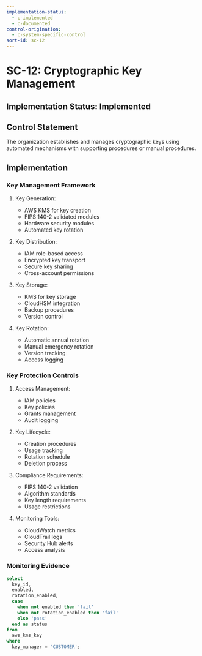 ```yaml
---
implementation-status:
  - c-implemented
  - c-documented
control-origination:
  - c-system-specific-control
sort-id: sc-12
---
```


# SC-12: Cryptographic Key Management

## Implementation Status: Implemented

## Control Statement

The organization establishes and manages cryptographic keys using automated mechanisms with supporting procedures or manual procedures.

## Implementation

### Key Management Framework

1. Key Generation:
   - AWS KMS for key creation
   - FIPS 140-2 validated modules
   - Hardware security modules
   - Automated key rotation

2. Key Distribution:
   - IAM role-based access
   - Encrypted key transport
   - Secure key sharing
   - Cross-account permissions

3. Key Storage:
   - KMS for key storage
   - CloudHSM integration
   - Backup procedures
   - Version control

4. Key Rotation:
   - Automatic annual rotation
   - Manual emergency rotation
   - Version tracking
   - Access logging

### Key Protection Controls

1. Access Management:
   - IAM policies
   - Key policies
   - Grants management
   - Audit logging

2. Key Lifecycle:
   - Creation procedures
   - Usage tracking
   - Rotation schedule
   - Deletion process

3. Compliance Requirements:
   - FIPS 140-2 validation
   - Algorithm standards
   - Key length requirements
   - Usage restrictions

4. Monitoring Tools:
   - CloudWatch metrics
   - CloudTrail logs
   - Security Hub alerts
   - Access analysis

### Monitoring Evidence

```sql
select 
  key_id,
  enabled,
  rotation_enabled,
  case
    when not enabled then 'fail'
    when not rotation_enabled then 'fail'
    else 'pass'
  end as status
from
  aws_kms_key
where
  key_manager = 'CUSTOMER';
```
